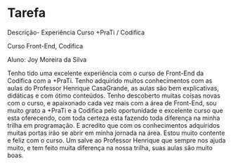 # Tarefa
Descrição- Experiência Curso +PraTi / Codifica

Curso Front-End, Codifica

Aluno: Joy Moreira da Silva

Tenho tido uma excelente experiência com o curso de Front-End da Codifica com a +PraTi. Tenho adquirido muitos conhecimentos com as aulas do Professor Henrique CasaGrande, as aulas são bem explicativas, didáticas e com ótimo conteúdos. Tenho descoberto muitas coisas novas com o curso, e apaixonado cada vez mais com a área de Front-End, sou muito grato a +PraTi e a Codifica pelo oportunidade e excelente curso que esta oferecendo, com toda certeza esta fazendo toda diferença na minha trilha em programação. E acredito que com os conhecimentos adquiridos muitas portas irão se abrir em minha jornada na área. Estou muito contente e feliz com o curso. Um salve ao Professor Henrique que sempre nos ajuda muito, e tem feito muita diferença na nossa trilha, suas aulas são muito boas.
